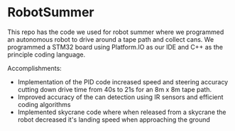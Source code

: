 # RobotSummer
This repo has the code we used for robot summer where we programmed an autonomous robot to drive around a tape path and collect cans. We programmed a STM32 board using Platform.IO as our IDE and C++ as the principle coding language. 

Accomplishments: 
- Implementation of the PID code increased speed and steering accuracy cutting down drive time from 40s to 21s for an 8m x 8m tape path.
- Improved accuracy of the can detection using IR sensors and efficient coding algorithms
- Implemented skycrane code where when released from a skycrane the robot decreased it's landing speed when approaching the ground  
